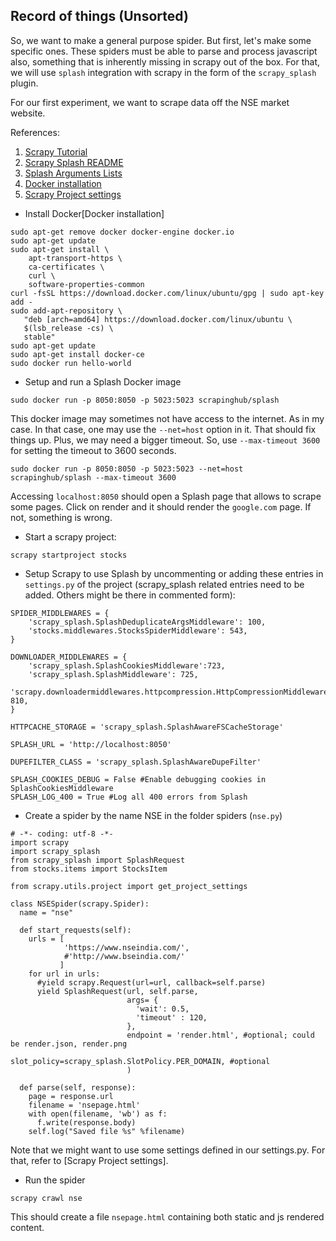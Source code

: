 ## Record of things (Unsorted)

So, we want to make a general purpose spider. But first, let's make some specific ones.
These spiders must be able to parse and process javascript also, something that is
inherently missing in scrapy out of the box. For that, we will use `splash` integration
with scrapy in the form of the `scrapy_splash` plugin.

For our first experiment, we want to scrape data off the NSE market website.

References:

1. [Scrapy Tutorial](https://docs.scrapy.org/en/latest/intro/tutorial.html)
2. [Scrapy Splash README](https://github.com/scrapy-plugins/scrapy-splash)
3. [Splash Arguments Lists](http://splash.readthedocs.io/en/stable/api.html)
4. [Docker installation](https://docs.docker.com/engine/installation/linux/docker-ce/ubuntu/#install-using-the-repository)
5. [Scrapy Project settings](https://stackoverflow.com/questions/14075941/how-to-access-scrapy-settings-from-item-pipeline)

* Install Docker[Docker installation]

```
sudo apt-get remove docker docker-engine docker.io
sudo apt-get update
sudo apt-get install \
    apt-transport-https \
    ca-certificates \
    curl \
    software-properties-common
curl -fsSL https://download.docker.com/linux/ubuntu/gpg | sudo apt-key add -
sudo add-apt-repository \
   "deb [arch=amd64] https://download.docker.com/linux/ubuntu \
   $(lsb_release -cs) \
   stable"
sudo apt-get update
sudo apt-get install docker-ce
sudo docker run hello-world
```

* Setup and run a Splash Docker image

```
sudo docker run -p 8050:8050 -p 5023:5023 scrapinghub/splash
```

This docker image may sometimes not have access to the internet. As in my case. In that case, one may use the 
`--net=host` option in it. That should fix things up. Plus, we may need a bigger timeout. So, use `--max-timeout 3600` for setting the timeout to 3600 seconds.

```
sudo docker run -p 8050:8050 -p 5023:5023 --net=host scrapinghub/splash --max-timeout 3600
```

Accessing `localhost:8050` should open a Splash page that allows to scrape some pages. Click on render and it should render the `google.com` page. If not, something is wrong.

* Start a scrapy project:
 
```
scrapy startproject stocks
```

* Setup Scrapy to use Splash by uncommenting or adding these entries in `settings.py` of the project (scrapy_splash related entries need to be added. Others might be there in commented form):

```
SPIDER_MIDDLEWARES = {
    'scrapy_splash.SplashDeduplicateArgsMiddleware': 100,
    'stocks.middlewares.StocksSpiderMiddleware': 543,
}

DOWNLOADER_MIDDLEWARES = {
    'scrapy_splash.SplashCookiesMiddleware':723,
    'scrapy_splash.SplashMiddleware': 725,
    'scrapy.downloadermiddlewares.httpcompression.HttpCompressionMiddleware': 810,
}

HTTPCACHE_STORAGE = 'scrapy_splash.SplashAwareFSCacheStorage'

SPLASH_URL = 'http://localhost:8050'

DUPEFILTER_CLASS = 'scrapy_splash.SplashAwareDupeFilter'

SPLASH_COOKIES_DEBUG = False #Enable debugging cookies in SplashCookiesMiddleware
SPLASH_LOG_400 = True #Log all 400 errors from Splash
```

* Create a spider by the name NSE in the folder spiders (`nse.py`)

```
# -*- coding: utf-8 -*-
import scrapy
import scrapy_splash
from scrapy_splash import SplashRequest
from stocks.items import StocksItem

from scrapy.utils.project import get_project_settings

class NSESpider(scrapy.Spider):
  name = "nse"
  
  def start_requests(self):
    urls = [
            'https://www.nseindia.com/',
            #'http://www.bseindia.com/'
           ]
    for url in urls:
      #yield scrapy.Request(url=url, callback=self.parse)
      yield SplashRequest(url, self.parse, 
                          args= {
                            'wait': 0.5,
                            'timeout' : 120,
                          },
                          endpoint = 'render.html', #optional; could be render.json, render.png
                          slot_policy=scrapy_splash.SlotPolicy.PER_DOMAIN, #optional
                          )

  def parse(self, response):
    page = response.url
    filename = 'nsepage.html'
    with open(filename, 'wb') as f:
      f.write(response.body)
    self.log("Saved file %s" %filename)
```

Note that we might want to use some settings defined in our settings.py. For that, refer to [Scrapy Project settings].

* Run the spider

```
scrapy crawl nse
```

This should create a file `nsepage.html` containing both static and js rendered content.
